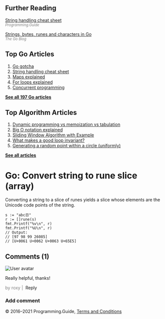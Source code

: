 <span class="underline"></span>

<span class="underline"></span>

Further Reading
---------------

[String handling cheat sheet](string-functions-reference-cheat-sheet.html)  
<span style="color: grey; font-style: italic; font-size: smaller">Programming.Guide</span>

[Strings, bytes, runes and characters in Go](https://blog.golang.org/strings)  
<span style="color: grey; font-style: italic; font-size: smaller">The Go Blog</span>

Top Go Articles
---------------

1.  [Go gotcha](go-gotcha.html)
2.  [String handling cheat sheet](string-functions-reference-cheat-sheet.html)
3.  [Maps explained](maps-explained.html)
4.  [For loops explained](for-loop.html)
5.  [Concurrent programming](go-concurrency-tutorial.html)

[**See all 197 Go articles**](index.html)

<span class="underline"></span>

Top Algorithm Articles
----------------------

1.  [Dynamic programming vs memoization vs tabulation](../dynamic-programming-vs-memoization-vs-tabulation.html)
2.  [Big O notation explained](../big-o-notation-explained.html)
3.  [Sliding Window Algorithm with Example](../sliding-window-example.html)
4.  [What makes a good loop invariant?](../what-makes-a-good-loop-invariant.html)
5.  [Generating a random point within a circle (uniformly)](../random-point-within-circle.html)

[**See all articles**](../index.html)

Go: Convert string to rune slice (array)
========================================

Converting a string to a slice of runes yields a slice whose elements are the Unicode code points of the string.

    s := "abc日"
    r := []rune(s)
    fmt.Printf("%v\n", r)
    fmt.Printf("%U\n", r)
    // Output:
    // [97 98 99 26085]
    // [U+0061 U+0062 U+0063 U+65E5]

Comments (1)
------------

![User avatar](https://www.gravatar.com/avatar/f95508db25875bb30c3aeab289863043?d=mp)

Really helpful, thanks!

<span style="color: grey">by roxy | </span> <span class="reply-button">Reply</span>

### Add comment

© 2016–2021 Programming.Guide, [Terms and Conditions](../terms-and-conditions.html)
